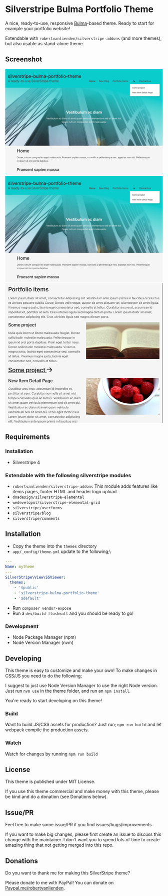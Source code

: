 # Silverstripe Bulma Portfolio Theme
A nice, ready-to-use, responsive [Bulma](https://bulma.io/)-based theme. Ready to start for example your portfolio website!

Extendable with `robertvanlienden/silverstripe-addons` (and more themes), but also usable as stand-alone theme.

## Screenshot
![](screenshots/screenshot_001.png)
![](screenshots/screenshot_002.png)
![](screenshots/screenshot_003.png)

## Requirements
### Installation
- Silverstripe 4

### Extendable with the following silverstripe modules
* `robertvanlienden/silverstripe-addons`
This module adds features like items pages, footer HTML and header logo upload.
* `dnadesign/silverstripe-elemental`
* `wedevelopnl/silverstripe-elemental-grid`
* `silverstripe/userforms`
* `silverstripe/blog`
* `silverstripe/comments`

## Installation
* Copy the theme into the `themes` directory
* `app/_config/theme.yml` update to the following;\
```yaml
---
Name: mytheme
---
SilverStripe\View\SSViewer:
  themes:
    - '$public'
    - 'silverstripe-bulma-portfolio-theme'
    - '$default'
```
* Run `composer vendor-expose`
* Run a `dev/build flush=all` and you should be ready to go!

### Development
- Node Package Manager (npm)
- Node Version Manager (nvm)

## Developing
This theme is easy to customize and make your own! To make changes in CSS/JS you need to do the following;

I suggest to just use Node Version Manager to use the right Node version.
Just run `nvm use` in the theme folder, and run an `npm install`.

You're ready to start developing on this theme!

### Build
Want to build JS/CSS assets for production? Just run;
`npm run build` and let webpack compile the production assets.

### Watch
Watch for changes by running `npm run build`

## License
This theme is published under MIT License.

If you use this theme commercial and make money with this theme, please be kind and do a donation (see Donations below).

## Issue/PR
Feel free to make some issue/PR if you find issues/bugs/improvements.

If you want to make big changes, please first create an issue to discuss this change with the maintainer.
I don't want you to spend lots of time to create amazing thing that not getting merged into this repo.

## Donations
Do you want to thank me for making this SilverStripe theme?

Please donate to me with PayPal! You can donate on [Paypal.me/robertvanlienden](http://paypal.me/robertvanlienden).
